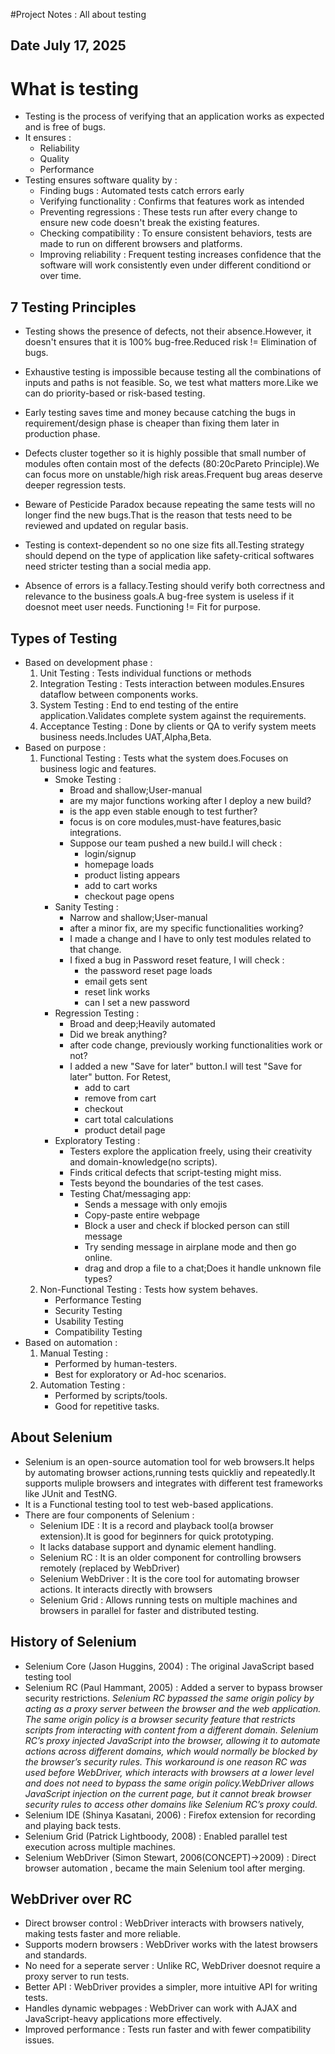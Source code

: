 #Project Notes : All about testing

## Date July 17, 2025

# What is testing
- Testing is the process of verifying that an application works as expected and is free of bugs.
- It ensures :
    - Reliability
    - Quality
    - Performance
- Testing ensures software quality by :
    - Finding bugs : Automated tests catch errors early
    - Verifying functionality : Confirms that features work as intended
    - Preventing regressions : These tests run after every change to ensure new code doesn't break the existing features.
    - Checking compatibility : To ensure consistent behaviors, tests are made to run on different browsers and platforms.
    - Improving reliability : Frequent testing increases confidence that the software will work consistently even under different conditiond or over time.

## 7 Testing Principles
- Testing shows the presence of defects, not their absence.However, it doesn't ensures that it is 100% bug-free.Reduced risk != Elimination of bugs.

- Exhaustive testing is impossible because testing all the combinations of inputs and paths is not feasible. So, we test what matters more.Like we can do priority-based or risk-based testing.

- Early testing saves time and money because catching the bugs in requirement/design phase is cheaper than fixing them later in production phase.

- Defects cluster together so it is highly possible that small number of modules often contain most of the defects (80:20cPareto Principle).We can focus more on unstable/high risk areas.Frequent bug areas deserve deeper regression tests.

- Beware of Pesticide Paradox because repeating the same tests will no longer find the new bugs.That is the reason that tests need to be reviewed and updated on regular basis.

- Testing is context-dependent so no one size fits all.Testing strategy should depend on the type of application like safety-critical softwares need stricter testing than a social media app.

- Absence of errors is a fallacy.Testing should verify both correctness and relevance to the business goals.A bug-free system is useless if it doesnot meet user needs. Functioning != Fit for purpose.

## Types of Testing
- Based on development phase :
    1. Unit Testing : Tests individual functions or methods
    2. Integration Testing : Tests interaction between modules.Ensures dataflow between components works.
    3. System Testing : End to end testing of the entire application.Validates complete system against the requirements.
    4. Acceptance Testing : Done by clients or QA to verify system meets business needs.Includes UAT,Alpha,Beta.
- Based on purpose :
    1. Functional Testing : Tests what the system does.Focuses on business logic and features.
        - Smoke Testing : 
            - Broad and shallow;User-manual
            - are my major functions working after I deploy a new build?
            - is the app even stable enough to test further?
            - focus is on core modules,must-have features,basic integrations.
            - Suppose our team pushed a new build.I will check :
                - login/signup
                - homepage loads
                - product listing appears
                - add to cart works
                - checkout page opens
        - Sanity Testing :
            - Narrow and shallow;User-manual
            - after a minor fix, are my specific functionalities working?
            - I made a change and I have to only test modules related to that change.
            - I fixed a bug in Password reset feature, I will check :
                - the password reset page loads
                - email gets sent
                - reset link works
                - can I set a new password
        - Regression Testing :
            - Broad and deep;Heavily automated
            - Did we break anything?
            - after code change, previously working functionalities work or not?
            - I added a new "Save for later" button.I will test "Save for later" button. For Retest,
                - add to cart
                - remove from cart
                - checkout
                - cart total calculations
                - product detail page
        - Exploratory Testing :
            - Testers explore the application freely, using their creativity and domain-knowledge(no scripts).
            - Finds critical defects that script-testing might miss.
            - Tests beyond the boundaries of the test cases.
            - Testing Chat/messaging app:
                - Sends a message with only emojis
                - Copy-paste entire webpage
                - Block a user and check if blocked person can still message
                - Try sending message in airplane mode and then go online.
                - drag and drop a file to a chat;Does it handle unknown file types?
    2. Non-Functional Testing : Tests how system behaves.
        - Performance Testing
        - Security Testing
        - Usability Testing
        - Compatibility Testing
- Based on automation :
    1. Manual Testing :
        - Performed by human-testers.
        - Best for exploratory or Ad-hoc scenarios.
    2. Automation Testing :
        - Performed by scripts/tools.
        - Good for repetitive tasks.

## About Selenium
- Selenium is an open-source automation tool for web browsers.It helps by automating browser actions,running tests quickliy and repeatedly.It supports muliple browsers and integrates with different test frameworks like JUnit and TestNG.
- It is a Functional testing tool to test web-based applications.
- There are four components of Selenium :
    - Selenium IDE : It is a record and playback tool(a browser extension).It is good for beginners for quick prototyping.
    * It lacks database support and dynamic element handling.
    - Selenium RC : It is an older component for controlling browsers remotely (replaced by WebDriver)
    - Selenium WebDriver : It is the core tool for automating browser actions. It interacts directly with browsers
    - Selenium Grid : Allows running tests on multiple machines and browsers in parallel for faster and distributed testing.

## History of Selenium
- Selenium Core (Jason Huggins, 2004) : The original JavaScript based testing tool
- Selenium RC (Paul Hammant, 2005) : Added a server to bypass browser  security restrictions.
*Selenium RC bypassed the same origin policy by acting as a proxy server between the browser and the web application. The same origin policy is a browser security feature that restricts scripts from interacting with content from a different domain. Selenium RC’s proxy injected JavaScript into the browser, allowing it to automate actions across different domains, which would normally be blocked by the browser’s security rules. This workaround is one reason RC was used before WebDriver, which interacts with browsers at a lower level and does not need to bypass the same origin policy.WebDriver allows JavaScript injection on the current page, but it cannot break browser security rules to access other domains like Selenium RC’s proxy could.*
- Selenium IDE (Shinya Kasatani, 2006) : Firefox extension for recording and playing back tests.
- Selenium Grid (Patrick Lightboody, 2008) : Enabled parallel test execution across multiple machines.
- Selenium WebDriver (Simon Stewart, 2006(CONCEPT)->2009) : Direct browser automation , became the main Selenium tool after merging.

## WebDriver over RC
- Direct browser control : WebDriver interacts with browsers natively, making tests faster and more reliable.
- Supports modern browsers : WebDriver works with the latest browsers and standards.
- No need for a seperate server : Unlike RC, WebDriver doesnot require a proxy server to run tests.
- Better API : WebDriver provides a simpler, more intuitive API for writing tests.
- Handles dynamic webpages : WebDriver can work with AJAX and JavaScript-heavy applications more effectively.
- Improved performance : Tests run faster and with fewer compatibility issues.
